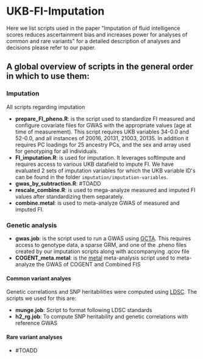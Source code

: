 # UKB-FI-Imputation
Here we list scripts used in the paper "Imputation of fluid intelligence scores reduces ascertainment bias and increases power for analyses of common and rare variants"
for a detailed description of analyses and decisions please refer to our paper.

## A global overview of scripts in the general order in which to use them:

### Imputation
All scripts regarding imputation

- **prepare_FI_pheno.R**: is the script used to standardize FI measured and configure covariate files for GWAS with the appropriate values (age at time of measurement). This script requires UKB variables 34-0.0 and 52-0.0, and all instances of 20016, 20131, 21003, 20135. In addition it requires PC loadings for 25 ancestry PCs, and the sex and array used for genotyping for all individuals.
- **FI_imputation.R**: is used for imputation. It leverages softImpute and requires access to various UKB datafield to impute FI. We have evaluated 2 sets of imputation variables for which the UKB variable ID's can be found in the folder `imputation/imputation-variables`.
- **gwas_by_subtraction.R**: #TOADD
- **rescale_combine.R**: is used to mega-analyze measured and imputed FI values after standardizing them separately.
- **combine.metal**: is used to meta-analyze GWAS of measured and imputed FI.

### Genetic analysis

- **gwas.job**: is the script used to run a GWAS using [GCTA](https://yanglab.westlake.edu.cn/software/gcta/). This requires access to genotype data, a sparse GRM, and one of the .pheno files created by our imputation scripts along with accompanying .qcov file
- **COGENT_meta.metal**: is the [metal](https://genome.sph.umich.edu/wiki/METAL_Documentation) meta-analysis script used to meta-analyze the GWAS of COGENT and Combined FIS
  
#### Common variant analyes

Genetic correlations and SNP heritabilities were computed using [LDSC](https://github.com/bulik/ldsc). The scripts we used for this are:

- **munge.job**: Script to format following LDSC standards
- **h2_rg.job**: To compute SNP heritability and genetic correlations with reference GWAS

#### Rare variant analyses

- #TOADD


